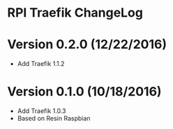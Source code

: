 RPI Traefik ChangeLog
=================================

# Version 0.2.0 (12/22/2016)

- Add Traefik 1.1.2

# Version 0.1.0 (10/18/2016)

- Add Traefik 1.0.3
- Based on Resin Raspbian
